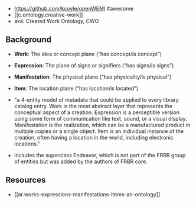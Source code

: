 
- https://github.com/kcoyle/openWEMI
#awesome
- [[c.ontology.creative-work]]
- aka: Created Work Ontology, CWO

## Background

-   **Work**: The idea or concept plane (“has concept/is concept”)
-   **Expression**: The plane of signs or signifiers (“has signs/is signs”)
-   **Manifestation**: The physical plane (“has physicality/is physical”)
-   **Item**: The location plane (“has location/is located”)

- "a 4-entity model of metadata that could be applied to every library catalog entry. Work is the most abstract layer that represents the conceptual aspect of a creation. Expression is a perceptible version using some form of communication like text, sound, or a visual display. Manifestation is the realization, which can be a manufactured product in multiple copies or a single object. Item is an individual instance of the creation, often having a location in the world, including electronic locations."
- includes the superclass Endeavor, which is not part of the FRBR group of entities but was added by the authors of FRBR core.

## Resources

- [[ar.works-expressions-manifestations-items-an-ontology]]